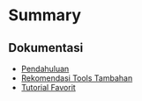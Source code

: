 # Summary

## Dokumentasi

* [Pendahuluan](README.md)
* [Rekomendasi Tools Tambahan](tes.md)
* [Tutorial Favorit](tutorial-favorit.md)

